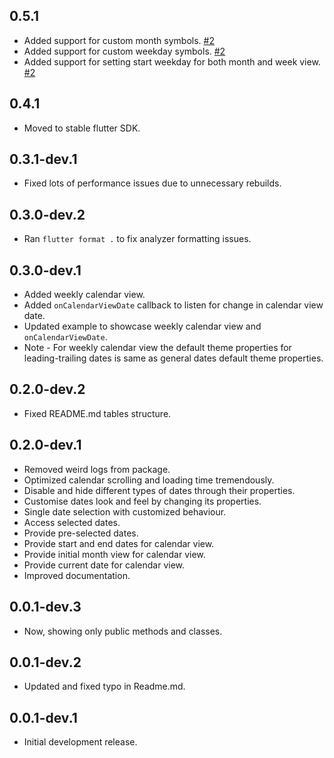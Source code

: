 ## 0.5.1

* Added support for custom month symbols. [#2](https://github.com/chaudharydeepanshu/clean_calendar/issues/2)
* Added support for custom weekday symbols. [#2](https://github.com/chaudharydeepanshu/clean_calendar/issues/2)
* Added support for setting start weekday for both month and week view. [#2](https://github.com/chaudharydeepanshu/clean_calendar/issues/2)

## 0.4.1

* Moved to stable flutter SDK.

## 0.3.1-dev.1

* Fixed lots of performance issues due to unnecessary rebuilds.

## 0.3.0-dev.2

* Ran ```flutter format .``` to fix analyzer formatting issues.

## 0.3.0-dev.1

* Added weekly calendar view.
* Added ```onCalendarViewDate``` callback to listen for change in calendar view date.
* Updated example to showcase weekly calendar view and ```onCalendarViewDate```.
* Note - For weekly calendar view the default theme properties for leading-trailing dates is same as general dates default theme properties.

## 0.2.0-dev.2

* Fixed README.md tables structure.

## 0.2.0-dev.1

* Removed weird logs from package.
* Optimized calendar scrolling and loading time tremendously.
* Disable and hide different types of dates through their properties.
* Customise dates look and feel by changing its properties.
* Single date selection with customized behaviour.
* Access selected dates.
* Provide pre-selected dates.
* Provide start and end dates for calendar view.
* Provide initial month view for calendar view.
* Provide current date for calendar view.
* Improved documentation.

## 0.0.1-dev.3

* Now, showing only public methods and classes.

## 0.0.1-dev.2

* Updated and fixed typo in Readme.md.

## 0.0.1-dev.1

* Initial development release.